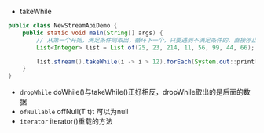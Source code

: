 * takeWhile

~~~java
public class NewStreamApiDemo {
    public static void main(String[] args) {
        // 从第一个开始，满足条件则取出，循环下一个，只要遇到不满足条件的，直接停止
        List<Integer> list = List.of(25, 23, 214, 11, 56, 99, 44, 66);

        list.stream().takeWhile(i -> i > 12).forEach(System.out::println);
    }
}
~~~

* `dropWhile` doWhile()与takeWhile()正好相反，dropWhile取出的是后面的数据
* `ofNullable` offNull(T t)t 可以为null
* `iterator` iterator()重载的方法

